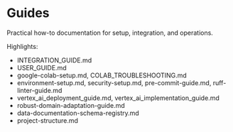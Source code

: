# Guides

Practical how-to documentation for setup, integration, and operations.

Highlights:
- INTEGRATION_GUIDE.md
- USER_GUIDE.md
- google-colab-setup.md, COLAB_TROUBLESHOOTING.md
- environment-setup.md, security-setup.md, pre-commit-guide.md, ruff-linter-guide.md
- vertex_ai_deployment_guide.md, vertex_ai_implementation_guide.md
- robust-domain-adaptation-guide.md
- data-documentation-schema-registry.md
- project-structure.md
